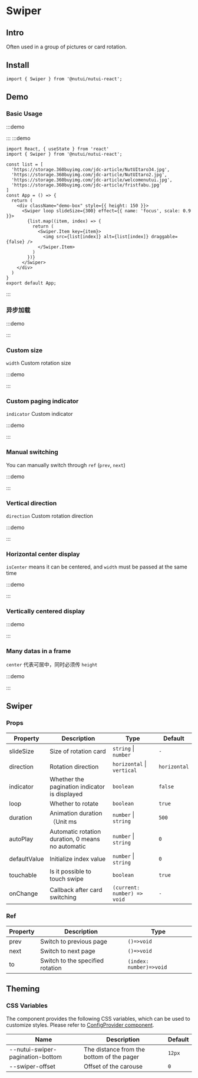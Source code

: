 # Swiper

## Intro

Often used in a group of pictures or card rotation.

## Install

```tsx
import { Swiper } from '@nutui/nutui-react';
```

## Demo

### Basic Usage

:::demo

<CodeBlock src='h5/demo1.tsx'></CodeBlock>

:::
:::demo

```tsx
import React, { useState } from 'react'
import { Swiper } from '@nutui/nutui-react';

const list = [
  'https://storage.360buyimg.com/jdc-article/NutUItaro34.jpg',
  'https://storage.360buyimg.com/jdc-article/NutUItaro2.jpg',
  'https://storage.360buyimg.com/jdc-article/welcomenutui.jpg',
  'https://storage.360buyimg.com/jdc-article/fristfabu.jpg'
]
const App = () => {
  return (
    <div className="demo-box" style={{ height: 150 }}>
      <Swiper loop slideSize={300} effect={{ name: 'focus', scale: 0.9 }}>
        {list.map((item, index) => {
          return (
            <Swiper.Item key={item}>
              <img src={list[index]} alt={list[index]} draggable={false} />
            </Swiper.Item>
          )
        })}
      </Swiper>
    </div>
  )
}
export default App;
```

:::
### 异步加载

:::demo

<CodeBlock src='h5/demo2.tsx'></CodeBlock>

:::


### Custom size

`width` Custom rotation size

:::demo

<CodeBlock src='h5/demo3.tsx'></CodeBlock>

:::

### Custom paging indicator

`indicator` Custom indicator

:::demo

<CodeBlock src='h5/demo4.tsx'></CodeBlock>

:::

### Manual switching

You can manually switch through `ref` (`prev`, `next`)

:::demo

<CodeBlock src='h5/demo5.tsx'></CodeBlock>

:::

### Vertical direction

`direction` Custom rotation direction

:::demo

<CodeBlock src='h5/demo6.tsx'></CodeBlock>

:::

### Horizontal center display

`isCenter` means it can be centered, and `width` must be passed at the same time

:::demo

<CodeBlock src='h5/demo7.tsx'></CodeBlock>

:::

### Vertically centered display


:::demo

<CodeBlock src='h5/demo8.tsx'></CodeBlock>

:::

### Many datas in a frame

`center` 代表可居中，同时必须传 `height`

:::demo

<CodeBlock src='h5/demo9.tsx'></CodeBlock>

:::

## Swiper

### Props

| Property | Description | Type | Default |
| --- | --- | --- | --- |
| slideSize | Size of rotation card | `string` \| `number`  | `-` |
| direction | Rotation direction | `horizontal` \| `vertical` | `horizontal` |
| indicator | Whether the pagination indicator is displayed | `boolean` | `false` |
| loop | Whether to rotate | `boolean` | `true` |
| duration | Animation duration（Unit ms | `number` \| `string` | `500` |
| autoPlay | Automatic rotation duration, 0 means no automatic | `number` \| `string` | `0` |
| defaultValue | Initialize index value | `number` \| `string` | `0` |
| touchable | Is it possible to touch swipe | `boolean` | `true` |
| onChange | Callback after card switching | `(current: number) => void` | `-` |

### Ref

| Property | Description | Type |
| --- | --- | --- |
| prev | Switch to previous page | `()=>void` |
| next | Switch to next page | `()=>void` |
| to | Switch to the specified rotation | `(index: number)=>void` |

## Theming

### CSS Variables

The component provides the following CSS variables, which can be used to customize styles. Please refer to [ConfigProvider component](#/en-US/component/configprovider).

| Name | Description | Default |
| --- | --- | --- |
| \--nutui-swiper-pagination-bottom | The distance from the bottom of the pager | `12px` |
| \--swiper-offset | Offset of the carouse | `0`    |